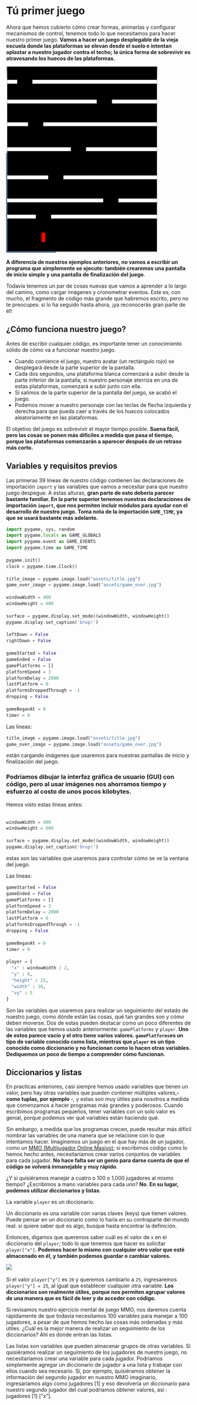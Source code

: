 # Tú primer juego

Ahora que hemos cubierto cómo crear formas, animarlas y configurar mecanismos de control, tenemos todo lo que necesitamos para hacer nuestro primer juego. **Vamos a hacer un juego desplegable de la vieja escuela donde las plataformas se elevan desde el suelo e intentan aplastar a nuestro jugador contra el techo; la única forma de sobrevivir es atravesando los huecos de las plataformas.**

![](https://github.com/Ezzzzzzzzzzzzzz/Taller_PyG/blob/master/PracticasPyG/Practica4/drop.JPG)

**A diferencia de nuestros ejemplos anteriores, no vamos a escribir un programa que simplemente se ejecute: también crearemos una pantalla de inicio simple y una pantalla de finalización del juego**. 

Todavía tenemos un par de cosas nuevas que vamos a aprender a lo largo del camino, como cargar imágenes y cronometrar eventos. Este es, con mucho, el fragmento de código más grande que habremos escrito, pero no te preocupes: si lo ha seguido hasta ahora, ¡ya reconocerás gran parte de él!

## ¿Cómo funciona nuestro juego?
Antes de escribir cualquier código, es importante tener un conocimiento sólido de cómo va a funcionar nuestro juego. 

 - Cuando comience el juego, nuestro avatar (un rectángulo rojo) se
   desplegará desde la parte superior de la pantalla.
 - Cada dos segundos, una plataforma blanca comenzará a subir desde la
   parte inferior de la pantalla; si nuestro personaje aterriza en una
   de estas plataformas, comenzará a subir junto con ella. 
 - Si salimos de la parte superior de la pantalla del juego, se acabó el juego.
 - Podemos mover a nuestro personaje con las teclas de flecha izquierda y derecha para que pueda caer a través de los huecos colocados aleatoriamente en las plataformas. 

El objetivo del juego es sobrevivir el mayor tiempo posible. **Suena fácil, pero las cosas se ponen más difíciles a medida que pasa el tiempo, porque las plataformas comenzarán a aparecer después de un retraso más corto.**

## Variables y requisitos previos

Las primeras 39 líneas de nuestro código contienen las declaraciones de importación `import` y las variables que vamos a necesitar para que nuestro juego despegue. A estas alturas, **gran parte de esto debería parecer bastante familiar. En la parte superior tenemos nuestras declaraciones de importación `import`, que nos permiten incluir módulos para ayudar con el desarrollo de nuestro juego. Toma nota de la importación `GAME_TIME`, ya que se usará bastante más adelante.**

```python 
import pygame, sys, random
import pygame.locals as GAME_GLOBALS
import pygame.event as GAME_EVENTS
import pygame.time as GAME_TIME

pygame.init()
clock = pygame.time.Clock()

title_image = pygame.image.load("assets/title.jpg")
game_over_image = pygame.image.load("assets/game_over.jpg")

windowWidth = 400
windowHeight = 600

surface = pygame.display.set_mode((windowWidth, windowHeight))
pygame.display.set_caption('Drop!')

leftDown = False
rightDown = False

gameStarted = False
gameEnded = False
gamePlatforms = []
platformSpeed = 3
platformDelay = 2000
lastPlatform = 0
platformsDroppedThrough = -1
dropping = False

gameBeganAt = 0
timer = 0
```

Las líneas: 
```python 
title_image = pygame.image.load("assets/title.jpg")
game_over_image = pygame.image.load("assets/game_over.jpg")
```
están cargando imágenes que usaremos para nuestras pantallas de inicio y finalización del juego.

### Podríamos dibujar la interfaz gráfica de usuario (GUI) con código, pero al usar imágenes nos ahorramos tiempo y esfuerzo al costo de unos pocos kilobytes.

Hemos visto estas líneas antes:
```python

windowWidth = 400
windowHeight = 600

surface = pygame.display.set_mode((windowWidth, windowHeight))
pygame.display.set_caption('Drop!')
```
estas son las variables que usaremos para controlar cómo se ve la ventana del juego. 

Las líneas: 
```python
gameStarted = False
gameEnded = False
gamePlatforms = []
platformSpeed = 3
platformDelay = 2000
lastPlatform = 0
platformsDroppedThrough = -1
dropping = False

gameBeganAt = 0
timer = 0

player = {
  "x" : windowWidth / 2,
  "y" : 0,
  "height" : 25,
  "width" : 10,
  "vy" : 5
}
```
Son las variables que usaremos para realizar un seguimiento del estado de nuestro juego, como dónde están las cosas, qué tan grandes son y cómo deben moverse. Dos de estas pueden destacar como un poco diferentes de las variables que hemos usado anteriormente: `gamePlatforms` y `player`. **Uno de estos parece vacío y el otro tiene varios valores. `gamePlatforms`es un tipo de variable conocido como lista, mientras que `player` es un tipo conocido como diccionario y no funcionan como lo hacen otras variables. Dediquemos un poco de tiempo a comprender cómo funcionan.**

## Diccionarios y listas

En practicas anteriores, casi siempre hemos usado variables que tienen un valor, pero hay otras variables que pueden contener múltiples valores,**- como tuplas, por ejemplo -**, y estas son muy útiles para nosotros a medida que comenzamos a hacer programas más grandes y poderosos. Cuando escribimos programas pequeños, tener variables con un solo valor es genial, porque podemos ver qué variables están haciendo qué.

Sin embargo, a medida que los programas crecen, puede resultar más difícil nombrar las variables de una manera que se relacione con lo que intentamos hacer. Imaginemos un juego en el que hay más de un jugador, como un [MMO (Multijugador Online Masivo)](https://es.wikipedia.org/wiki/Videojuego_multijugador_masivo_en_l%C3%ADnea); si escribimos código como lo hemos hecho antes, necesitaríamos crear varios conjuntos de variables para cada jugador. **No hace falta ser un genio para darse cuenta de que el código se volverá inmanejable y muy rápido**.

¿Y si quisiéramos manejar a cuatro o 100 o 1,000 jugadores al mismo tiempo? ¿Escribimos a mano variables para cada uno? **No**. **En su lugar, podemos utilizar diccionarios y listas**.

La variable `player` es un diccionario. 

Un diccionario es una variable con varias claves (keys) que tienen valores. Puede pensar en un diccionario como lo haría en su contraparte del mundo real: si quiere saber qué es algo, busque hasta encontrar la definición.

Entonces, digamos que queremos saber cuál es el valor de `x` en el diccionario del `player`; todo lo que tenemos que hacer es solicitar `player["x"]`. **Podemos hacer lo mismo con cualquier otro valor que esté almacenado en él, y también podemos guardar o cambiar valores.**

![](https://github.com/Ezzzzzzzzzzzzzz/Games-with-Pygame/blob/master/Part%204/Images/Diagrams/DictionariesAndLists.png)

Si el valor `player["y"]` es `20` y queremos cambiarlo a `25`, ingresaremos `player["y"] = 25`, al igual que establecer cualquier otra variable. **Los diccionarios son realmente útiles, porque nos permiten agrupar valores de una manera que es fácil de leer y de acceder con código.** 

Si revisamos nuestro ejercicio mental de juego MMO, nos daremos cuenta rápidamente de que todavía necesitamos 100 variables para manejar a 100 jugadores, a pesar de que hemos hecho las cosas más ordenadas y más útiles. ¿Cuál es la mejor manera de realizar un seguimiento de los diccionarios? Ahí es donde entran las listas.

Las listas son variables que pueden almacenar grupos de otras variables. Si quisiéramos realizar un seguimiento de los jugadores de nuestro juego, no necesitaríamos crear una variable para cada jugador. Podríamos simplemente agregar un diccionario de jugador a una lista y trabajar con ellos cuando sea necesario. Si, por ejemplo, quisiéramos obtener la información del segundo jugador en nuestro MMO imaginario, ingresaríamos algo como jugadores [1] y eso devolvería un diccionario para nuestro segundo jugador del cual podríamos obtener valores, así : jugadores [1] [“x”].
<!--stackedit_data:
eyJoaXN0b3J5IjpbMTUwMTExNzExNyw1OTI2ODY2OTIsLTE5Mz
c0Mjk4MTEsLTE5Mzc0Mjk4MTEsLTQwMTAzODQwOCwtMTA5ODEw
MjA3OCwtODE2MjYxOTM2LDExNzUyMjA4NzFdfQ==
-->